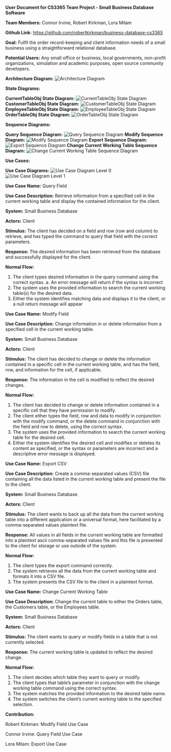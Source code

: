 **User Document for CS3365 Team Project - Small Business Database Software**

**Team Members:** Connor Irvine, Robert Kirkman, Lora Milam

**Github Link:** https://github.com/robertkirkman/business-database-cs3365

**Goal:** Fulfil the order record-keeping and client information needs of a small business using a straightforward relational database.

**Potential Users:** Any small office or business, local governments, non-profit organizations, simulation and academic purposes, open source community developers.

**Architecture Diagram:**
![Architecture Diagram](https://raw.githubusercontent.com/robertkirkman/business-database-cs3365/master/ArchitectureDiagram2.png)

**State Diagrams:**

**CurrentTableObj State Diagram:**
![CurrentTableObj State Diagram](https://raw.githubusercontent.com/robertkirkman/business-database-cs3365/master/CurrentTableObjStateDiagram.png)
**CustomerTableObj State Diagram:**
![CustomerTableObj State Diagram](https://raw.githubusercontent.com/robertkirkman/business-database-cs3365/master/CustomerTableObjStateDiagram.png)
**EmployeeTableObj State Diagram:**
![EmployeeTableObj State Diagram](https://raw.githubusercontent.com/robertkirkman/business-database-cs3365/master/EmployeeTableObjStateDiagram.png)
**OrderTableObj State Diagram:**
![OrderTableObj State Diagram](https://raw.githubusercontent.com/robertkirkman/business-database-cs3365/master/OrderTableObjStateDiagram.png)

**Sequence Diagrams:**

**Query Sequence Diagram:**
![Query Sequence Diagram](https://raw.githubusercontent.com/robertkirkman/business-database-cs3365/master/QuerySequenceDiagram.png)
**Modify Sequence Diagram:**
![Modify Sequence Diagram](https://raw.githubusercontent.com/robertkirkman/business-database-cs3365/master/ModifySequenceDiagram.png)
**Export Sequence Diagram:**
![Export Sequence Diagram](https://raw.githubusercontent.com/robertkirkman/business-database-cs3365/master/ExportSequenceDiagram.png)
**Change Current Working Table Sequence Diagram:**
![Change Current Working Table Sequence Diagram](https://raw.githubusercontent.com/robertkirkman/business-database-cs3365/master/ChangeTableSequenceDiagram.png)

**Use Cases:**

**Use Case Diagrams:**
![Use Case Diagram Level 0](https://raw.githubusercontent.com/robertkirkman/business-database-cs3365/master/UseCaseDiagramLvl0.png)
![Use Case Diagram Level 1](https://raw.githubusercontent.com/robertkirkman/business-database-cs3365/master/UseCaseDiagramLvl1.png)

**Use Case Name:** Query Field

**Use Case Description:** Retrieve information from a specified cell in the current working table and display the contained information for the client. 

**System:** Small Business Database

**Actors:** Client

**Stimulus:** The client has decided on a field and row (row and column) to retrieve, and has typed the command to query that field with the correct parameters. 

**Response:** The desired information has been retrieved from the database and successfully displayed for the client. 

**Normal Flow:**
1. The client types desired information in the query command using the correct syntax.
   a. An error message will return if the syntax is incorrect
2. The system uses the provided information to search the current working table(s) for the desired data.
3. Either the system identifies matching data and displays it to the client, or a null return message will appear


**Use Case Name:** Modify Field

**Use Case Description:** Change information in or delete information from a specified cell in the current working table.

**System:** Small Business Database

**Actors:** Client

**Stimulus:** The client has decided to change or delete the information contained in a specific cell in the current working table, and has the field, row, and information for the cell, if applicable.

**Response:** The information in the cell is modified to reflect the desired changes.

**Normal Flow:**
1. The client has decided to change or delete information contained in a specific cell that they have permission to modify.
2. The client either types the field, row and data to modify in conjunction with the modify command, or the delete command in conjunction with the field and row to delete, using the correct syntax.
3. The system uses the provided information to search the current working table for the desired cell.
4. Either the system identifies the desired cell and modifies or deletes its content as specified, or the syntax or parameters are incorrect and a descriptive error message is displayed.

**Use Case Name:** Export CSV

**Use Case Description:** Create a comma-separated values (CSV) file containing all the data listed in the current working table and present the file to the client.

**System:** Small Business Database

**Actors:** Client

**Stimulus:** The client wants to back up all the data from the current working table into a different application or a universal format, here facilitated by a comma-separated values plaintext file.

**Response:** All values in all fields in the current working table are formatted into a plaintext ascii comma-separated values file and this file is presented to the client for storage or use outside of the system.

**Normal Flow:**
1. The client types the export command correctly.
2. The system retrieves all the data from the current working table and formats it into a CSV file.
3. The system presents the CSV file to the client in a plaintext format.

**Use Case Name:** Change Current Working Table

**Use Case Description:** Change the current table to either the Orders table, the Customers table, or the Employees table.

**System:** Small Business Database

**Actors:** Client

**Stimulus:** The client wants to query or modify fields in a table that is not currently selected.

**Response:** The current working table is updated to reflect the desired change.

**Normal Flow:**
1. The client decides which table they want to query or modify.
2. The client types that table’s parameter in conjunction with the change working table command using the correct syntax.
3. The system matches the provided information to the desired table name.
4. The system switches the client’s current working table to the specified selection.

**Contribution:**

Robert Kirkman: Modify Field Use Case

Connor Irvine: Query Field Use Case

Lora Milam: Export Use Case
